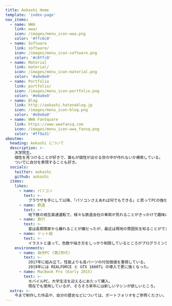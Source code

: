 ```yaml
---
title: Aokashi Home
template: 'index-page'
nav_items:
  - name: WWA
    link: wwa/
    icon: /images/menu_icon-wwa.png
    color: '#ffc0c0'
  - name: Software
    link: software/
    icon: /images/menu_icon-software.png
    color: '#c0ffc0'
  - name: Material
    link: material/
    icon: /images/menu_icon-material.png
    color: '#a0e0e0'
  - name: Portfolio
    link: portfolio/
    icon: /images/menu_icon-portfolio.png
    color: '#e0a0e0'
  - name: Blog
    link: http://aokashi.hatenablog.jp
    icon: /images/menu_icon-blog.png
    color: '#e0e0a0'
  - name: WWA FanSquare
    link: https://www.wwafansq.com
    icon: /images/menu_icon-wwa_fansq.png
    color: '#ff9a31'
aboutme:
  heading: Aokashi について
  description: >-
    大学院生。
    個性を見つけることが好きで、誰もが個性が出せる世の中が作れないか模索している。
    ついでに自分を表現することも好き。
  socials:
    twitter: aokashi
    github: aokashi
  items:
    likes:
      - name: パソコン
        text: >-
          ブラウザを手にして以降、「パソコンさえあれば何でもできる」と思ってPCの強化にひたすら重点を置いている。
      - name: 鉄道
        text: >-
          地下鉄の相互直通運転で、様々な鉄道会社の車両が見れることがきっかけで趣味になった。
      - name: 旅行
        text: >-
          昔は長期間家から離れることが嫌だったが、最近は現地の雰囲気を知ることができることからほぼ毎年遠いところに行ってたりする。
      - name: ドット絵
        text: >-
          イラストと違って、色数や描き方をしっかり制限しているところがプログラミングに近いと思っている。
    environments:
      - name: 自作PC (第2世代)
        text: >-
          2017年に組み立て。性能よりも各パーツの付加価値を重視している。
          2019年には REALFORCE と GTX 1660Ti の導入で更に強くなった。
      - name: MacBook Pro (Early 2015)
        text: >-
          モバイルPC。大学生活を迎えるにあたって購入。
          現在でも使用しているが、そろそろ来年には新しいマシンが欲しいところ。
  extra: >-
    今まで制作した作品や、自分の歴史などについては、ポートフォリオをご参照ください。
---
```

